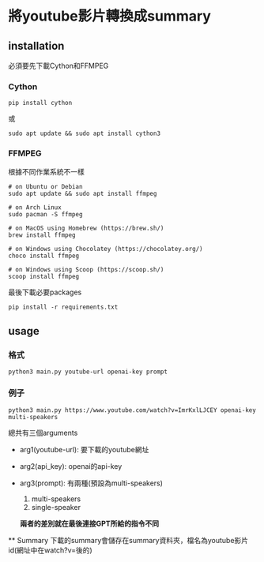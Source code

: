 # 將youtube影片轉換成summary

## installation
必須要先下載Cython和FFMPEG

### Cython
```
pip install cython
```
或
```
sudo apt update && sudo apt install cython3
```
### FFMPEG
根據不同作業系統不一樣
```
# on Ubuntu or Debian
sudo apt update && sudo apt install ffmpeg

# on Arch Linux
sudo pacman -S ffmpeg

# on MacOS using Homebrew (https://brew.sh/)
brew install ffmpeg

# on Windows using Chocolatey (https://chocolatey.org/)
choco install ffmpeg

# on Windows using Scoop (https://scoop.sh/)
scoop install ffmpeg
```
最後下載必要packages
```
pip install -r requirements.txt
```
## usage
### 格式
```
python3 main.py youtube-url openai-key prompt
```
### 例子
```
python3 main.py https://www.youtube.com/watch?v=ImrKxlLJCEY openai-key multi-speakers
```
總共有三個arguments
* arg1(youtube-url): 要下載的youtube網址
* arg2(api_key): openai的api-key
* arg3(prompt): 有兩種(預設為multi-speakers)
  1. multi-speakers
  2. single-speaker

  **兩者的差別就在最後連接GPT所給的指令不同**

** Summary
下載的summary會儲存在summary資料夾，檔名為youtube影片id(網址中在watch?v=後的)
